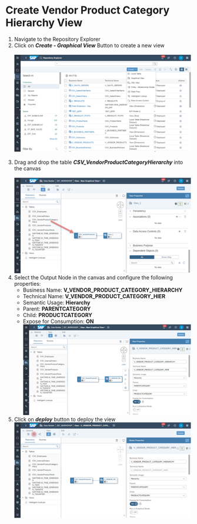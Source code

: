 # Create Vendor Product Category Hierarchy View

1. Navigate to the Repository Explorer
2. Click on <b><i>Create - Graphical View</i></b> Button to create a new view
  <br><br>![](/exercises/ex2/images/create_in_repository_explorer.png)<br><br>
3. Drag and drop the table <b><i>CSV_VendorProductCategoryHierarchy</i></b> into the canvas
  <br><br>![](/exercises/ex4/images/create_vendor_product_category_hierarchy_01.png)
4. Select the Output Node in the canvas and configure the following properties:
    - Business Name: <b>V_VENDOR_PRODUCT_CATEGORY_HIERARCHY</b>
    - Technical Name: <b>V_VENDOR_PRODUCT_CATEGORY_HIER</b>
    - Semantic Usage: <b>Hierarchy</b>
    - Parent: <b>PARENTCATEGORY</b>
    - Child: <b>PRODUCTCATEGORY</b>
    - Expose for Consumption: <b>ON</b>
    <br>![](/exercises/ex4/images/create_vendor_product_category_hierarchy_02.png)
 4. Click on <b><i>deploy</i></b> button to deploy the view
  <br>![](/exercises/ex4/images/create_vendor_product_category_hierarchy_03.png)
